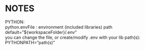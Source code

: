 # NOTES  
  
PYTHON:  
python.envFile : environment (included libraries) path  
	default=”${workspaceFolder}/.env”  
	you can change the file, or create/modify .env with your lib path(s):  
		PYTHONPATH=”path(s)”  